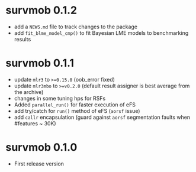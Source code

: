 # survmob 0.1.2

* add a `NEWS.md` file to track changes to the package
* add `fit_blme_model_cmp()` to fit Bayesian LME models to benchmarking results

# survmob 0.1.1

* update `mlr3` to `>=0.15.0` (oob_error fixed)
* update `mlr3mbo` to `>=v0.2.0` (default result assigner is best average from the archive)
* changes in some tuning hps for RSFs
* Added `parallel_run()` for faster execution of eFS
* add try/catch for `run()` method of eFS (`aorsf` issue)
* add `callr` encapsulation (guard against `aorsf` segmentation faults when #features ~ 30K)

# survmob 0.1.0

* First release version
